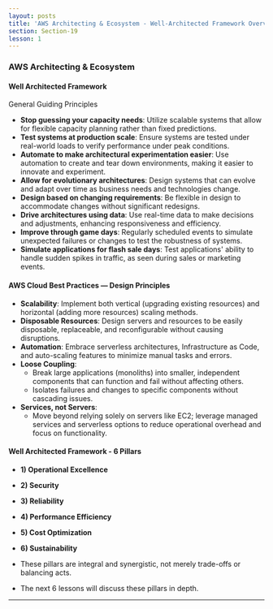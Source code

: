 ```yaml
---
layout: posts
title: 'AWS Architecting & Ecosystem - Well-Architected Framework Overview'
section: Section-19
lesson: 1
---
```


### AWS Architecting & Ecosystem

#### Well Architected Framework

General Guiding Principles

- **Stop guessing your capacity needs**: Utilize scalable systems that allow for flexible capacity planning rather than fixed predictions.
- **Test systems at production scale**: Ensure systems are tested under real-world loads to verify performance under peak conditions.
- **Automate to make architectural experimentation easier**: Use automation to create and tear down environments, making it easier to innovate and experiment.
- **Allow for evolutionary architectures**: Design systems that can evolve and adapt over time as business needs and technologies change.
- **Design based on changing requirements**: Be flexible in design to accommodate changes without significant redesigns.
- **Drive architectures using data**: Use real-time data to make decisions and adjustments, enhancing responsiveness and efficiency.
- **Improve through game days**: Regularly scheduled events to simulate unexpected failures or changes to test the robustness of systems.
- **Simulate applications for flash sale days**: Test applications' ability to handle sudden spikes in traffic, as seen during sales or marketing events.

<!-- pagebreak -->

#### AWS Cloud Best Practices — Design Principles

- **Scalability**: Implement both vertical (upgrading existing resources) and horizontal (adding more resources) scaling methods.
- **Disposable Resources**: Design servers and resources to be easily disposable, replaceable, and reconfigurable without causing disruptions.
- **Automation**: Embrace serverless architectures, Infrastructure as Code, and auto-scaling features to minimize manual tasks and errors.
- **Loose Coupling**:
  - Break large applications (monoliths) into smaller, independent components that can function and fail without affecting others.
  - Isolates failures and changes to specific components without cascading issues.
- **Services, not Servers**:
  - Move beyond relying solely on servers like EC2; leverage managed services and serverless options to reduce operational overhead and focus on functionality.

<!-- pagebreak -->

#### Well Architected Framework - 6 Pillars

- **1) Operational Excellence**
- **2) Security**
- **3) Reliability**
- **4) Performance Efficiency**
- **5) Cost Optimization**
- **6) Sustainability**
- These pillars are integral and synergistic, not merely trade-offs or balancing acts.

- The next 6 lessons will discuss these pillars in depth.

---
